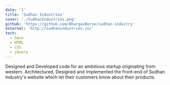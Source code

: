 ```yaml
---
date: '1'
title: 'Sudhan Industries'
cover: './SudhanIndustries.png'
github: 'https://github.com/BhargavBorse/sudhan-industry'
external: 'http://sudhanindustries.in/'
tech:
  - Sass
  - HTML
  - CSS
  - jQuery
---
```


Designed and Developed code for an ambitious startup originating from western. Architectured, Designed and Implemented the front-end of Sudhan Industry's website which let their customers know about their products.